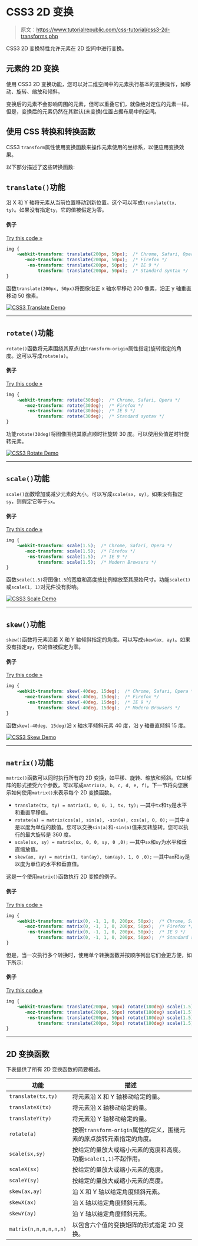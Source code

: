 # CSS3 2D 变换

> 原文：<https://www.tutorialrepublic.com/css-tutorial/css3-2d-transforms.php>

CSS3 2D 变换特性允许元素在 2D 空间中进行变换。

## 元素的 2D 变换

使用 CSS3 2D 变换功能，您可以对二维空间中的元素执行基本的变换操作，如移动、旋转、缩放和倾斜。

变换后的元素不会影响周围的元素，但可以重叠它们，就像绝对定位的元素一样。但是，变换后的元素仍然在其默认(未变换)位置占据布局中的空间。

## 使用 CSS 转换和转换函数

CSS3 `transform`属性使用变换函数来操作元素使用的坐标系，以便应用变换效果。

以下部分描述了这些转换函数:

## `translate()`功能

沿 X 和 Y 轴将元素从当前位置移动到新位置。这个可以写成`translate(tx, ty)`。如果没有指定`ty`，它的值被假定为零。

#### 例子

[Try this code »](../codelab.php?topic=css3&file=translate-method "Try this code using online Editor")

```css
img {
    -webkit-transform: translate(200px, 50px);  /* Chrome, Safari, Opera */
       -moz-transform: translate(200px, 50px);  /* Firefox */
        -ms-transform: translate(200px, 50px);  /* IE 9 */
            transform: translate(200px, 50px);  /* Standard syntax */    
}
```

函数`translate(200px, 50px)`将图像沿正 x 轴水平移动 200 像素，沿正 y 轴垂直移动 50 像素。

[![CSS3 Translate Demo](img/1060455fc528d2fcb135bd0f27ec0884.png)](../codelab.php?topic=css3&file=translate-method) 

* * *

## `rotate()`功能

`rotate()`函数将元素围绕其原点(由`transform-origin`属性指定)旋转指定的角度。这可以写成`rotate(a)`。

#### 例子

[Try this code »](../codelab.php?topic=css3&file=rotate-method "Try this code using online Editor")

```css
img {
    -webkit-transform: rotate(30deg);  /* Chrome, Safari, Opera */
       -moz-transform: rotate(30deg);  /* Firefox */
        -ms-transform: rotate(30deg);  /* IE 9 */
            transform: rotate(30deg);  /* Standard syntax */    
}
```

功能`rotate(30deg)`将图像围绕其原点顺时针旋转 30 度。可以使用负值逆时针旋转元素。

[![CSS3 Rotate Demo](img/9e95c496e533fb6bbe17f5ec47b86f12.png)](../codelab.php?topic=css3&file=rotate-method) 

* * *

## `scale()`功能

`scale()`函数增加或减少元素的大小。可以写成`scale(sx, sy)`。如果没有指定`sy`，则假定它等于`sx`。

#### 例子

[Try this code »](../codelab.php?topic=css3&file=scale-method "Try this code using online Editor")

```css
img {
    -webkit-transform: scale(1.5);  /* Chrome, Safari, Opera */
       -moz-transform: scale(1.5);  /* Firefox */
        -ms-transform: scale(1.5);  /* IE 9 */
            transform: scale(1.5);  /* Modern Browsers */    
}
```

函数`scale(1.5)`将图像`1.5`的宽度和高度按比例缩放至其原始尺寸。功能`scale(1)`或`scale(1, 1)`对元件没有影响。

[![CSS3 Scale Demo](img/09137b997d0f4a237f2419fae5f4f42d.png)](../codelab.php?topic=css3&file=scale-method) 

* * *

## `skew()`功能

`skew()`函数将元素沿着 X 和 Y 轴倾斜指定的角度。可以写成`skew(ax, ay)`。如果没有指定`ay`，它的值被假定为零。

#### 例子

[Try this code »](../codelab.php?topic=css3&file=skew-method "Try this code using online Editor")

```css
img {
    -webkit-transform: skew(-40deg, 15deg);  /* Chrome, Safari, Opera */
       -moz-transform: skew(-40deg, 15deg);  /* Firefox */
        -ms-transform: skew(-40deg, 15deg);  /* IE 9 */
            transform: skew(-40deg, 15deg);  /* Modern Browsers */    
}
```

函数`skew(-40deg, 15deg)`沿
x 轴水平倾斜元素 40 度，沿 y 轴垂直倾斜 15 度。

[![CSS3 Skew Demo](img/a35210145a022fc0ee7880f1de4408bf.png)](../codelab.php?topic=css3&file=skew-method) 

* * *

## `matrix()`功能

`matrix()`函数可以同时执行所有的 2D 变换，如平移、旋转、缩放和倾斜。它以矩阵的形式接受六个参数，可以写成`matrix(a, b, c, d, e, f)`。下一节将向您展示如何使用`matrix()`来表示每个 2D 变换函数。

*   `translate(tx, ty) = matrix(1, 0, 0, 1, tx, ty);` —其中`tx`和`ty`是水平和垂直平移值。
*   `rotate(a) = matrix(cos(a), sin(a), -sin(a), cos(a), 0, 0);` —其中 a 是以度为单位的数值。您可以交换`sin(a)`和`-sin(a)`值来反转旋转。您可以执行的最大旋转是 360 度。
*   `scale(sx, sy) = matrix(sx, 0, 0, sy, 0 ,0);` —其中`sx`和`sy`为水平和垂直缩放值。
*   `skew(ax, ay) = matrix(1, tan(ay), tan(ay), 1, 0 ,0);` —其中`ax`和`ay`是以度为单位的水平和垂直值。

这是一个使用`matrix()`函数执行 2D 变换的例子。

#### 例子

[Try this code »](../codelab.php?topic=css3&file=matrix-method "Try this code using online Editor")

```css
img {
    -webkit-transform: matrix(0, -1, 1, 0, 200px, 50px);  /* Chrome, Safari, Opera */
       -moz-transform: matrix(0, -1, 1, 0, 200px, 50px);  /* Firefox */
        -ms-transform: matrix(0, -1, 1, 0, 200px, 50px);  /* IE 9 */
            transform: matrix(0, -1, 1, 0, 200px, 50px);  /* Standard syntax */
}
```

但是，当一次执行多个转换时，使用单个转换函数并按顺序列出它们会更方便，如下所示:

#### 例子

[Try this code »](../codelab.php?topic=css3&file=multiple-transforms "Try this code using online Editor")

```css
img {
    -webkit-transform: translate(200px, 50px) rotate(180deg) scale(1.5) skew(0, 30deg);  /* Chrome, Safari, Opera */
       -moz-transform: translate(200px, 50px) rotate(180deg) scale(1.5) skew(0, 30deg);  /* Firefox */
        -ms-transform: translate(200px, 50px) rotate(180deg) scale(1.5) skew(0, 30deg);  /* IE 9 */
            transform: translate(200px, 50px) rotate(180deg) scale(1.5) skew(0, 30deg);  /* Standard syntax */    
}
```

* * *

## 2D 变换函数

下表提供了所有 2D 变换函数的简要概述。

| 功能 | 描述 |
| --- | --- |
| `translate(tx,ty)` | 将元素沿 X 和 Y 轴移动给定的量。 |
| `translateX(tx)` | 将元素沿 X 轴移动给定的量。 |
| `translateY(ty)` | 将元素沿 Y 轴移动给定的量。 |
| `rotate(a)` | 按照`transform-origin`属性的定义，围绕元素的原点旋转元素指定的角度。 |
| `scale(sx,sy)` | 按给定的量放大或缩小元素的宽度和高度。功能`scale(1,1)`不起作用。 |
| `scaleX(sx)` | 按给定的量放大或缩小元素的宽度。 |
| `scaleY(sy)` | 按给定的量放大或缩小元素的高度。 |
| `skew(ax,ay)` | 沿 X 和 Y 轴以给定角度倾斜元素。 |
| `skewX(ax)` | 沿 X 轴以给定角度倾斜元素。 |
| `skewY(ay)` | 沿 Y 轴以给定角度倾斜元素。 |
| `matrix(n,n,n,n,n,n)` | 以包含六个值的变换矩阵的形式指定 2D 变换。 |
